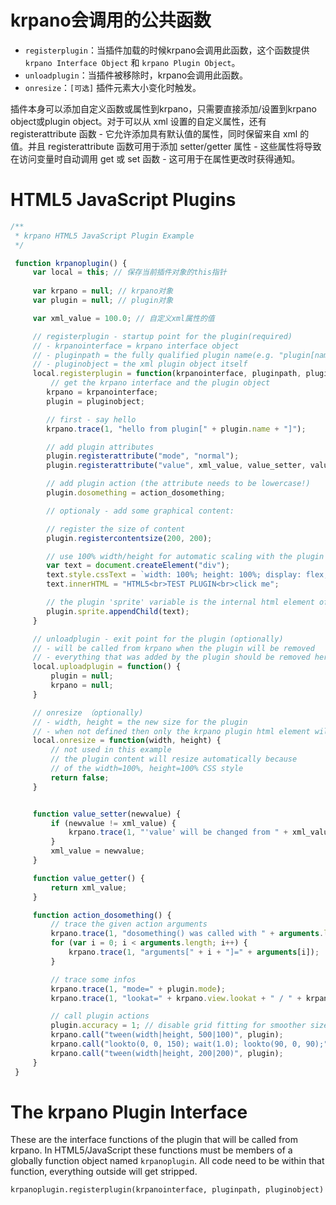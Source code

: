
# krpano会调用的公共函数

- `registerplugin`：当插件加载的时候krpano会调用此函数，这个函数提供`krpano Interface Object` 和 `krpano Plugin Object`。
- `unloadplugin`：当插件被移除时，krpano会调用此函数。
- `onresize`：`[可选]` 插件元素大小变化时触发。


插件本身可以添加自定义函数或属性到krpano，只需要直接添加/设置到krpano object或plugin object。对于可以从 xml 设置的自定义属性，还有 registerattribute 函数 - 它允许添加具有默认值的属性，同时保留来自 xml 的值。并且 registerattribute 函数可用于添加 setter/getter 属性 - 这些属性将导致在访问变量时自动调用 get 或 set 函数 - 这可用于在属性更改时获得通知。

# HTML5 JavaScript Plugins

```js
/**
 * krpano HTML5 JavaScript Plugin Example
 */

 function krpanoplugin() {
     var local = this; // 保存当前插件对象的this指针
     
     var krpano = null; // krpano对象
     var plugin = null; // plugin对象

     var xml_value = 100.0; // 自定义xml属性的值

     // registerplugin - startup point for the plugin(required)
     // - krpanointerface = krpano interface object
     // - pluginpath = the fully qualified plugin name(e.g. "plugin[name]")
     // - pluginobject = the xml plugin object itself
     local.registerplugin = function(krpanointerface, pluginpath, pluginobject) {
         // get the krpano interface and the plugin object
        krpano = krpanointerface;
        plugin = pluginobject;

        // first - say hello
        krpano.trace(1, "hello from plugin[" + plugin.name + "]");

        // add plugin attributes
        plugin.registerattribute("mode", "normal");
        plugin.registerattribute("value", xml_value, value_setter, value_getter);

        // add plugin action (the attribute needs to be lowercase!)
        plugin.dosomething = action_dosomething;

        // optionaly - add some graphical content:

        // register the size of content
        plugin.registercontentsize(200, 200);

        // use 100% width/height for automatic scaling with the plugin size
        var text = document.createElement("div");
        text.style.cssText = `width: 100%; height: 100%; display: flex; color: #fff; background: rgba(10, 50, 100, .5); align-items: center; justify-content: center; text-align: center;`;
        text.innerHTML = "HTML5<br>TEST PLUGIN<br>click me";

        // the plugin 'sprite' variable is the internal html element of the plugin
        plugin.sprite.appendChild(text);
     }

     // unloadplugin - exit point for the plugin (optionally)
     // - will be called from krpano when the plugin will be removed
     // - everything that was added by the plugin should be removed here
     local.uploadplugin = function() {
         plugin = null;
         krpano = null;
     }

     // onresize （optionally)
     // - width, height = the new size for the plugin
     // - when not defined then only the krpano plugin html element will be sized
     local.onresize = function(width, height) {
         // not used in this example
         // the plugin content will resize automatically because
         // of the width=100%, height=100% CSS style
         return false;
     }


     function value_setter(newvalue) {
         if (newvalue != xml_value) {
             krpano.trace(1, "'value' will be changed from " + xml_value + "to" + newvalue);
         }
         xml_value = newvalue;
     }

     function value_getter() {
         return xml_value;
     }

     function action_dosomething() {
         // trace the given action arguments
         krpano.trace(1, "dosomething() was called with " + arguments.length + " arguments:");
         for (var i = 0; i < arguments.length; i++) {
             krpano.trace(1, "arguments[" + i + "]=" + arguments[i]);
         }

         // trace some infos
         krpano.trace(1, "mode=" + plugin.mode);
         krpano.trace(1, "lookat=" + krpano.view.lookat + " / " + krpano.view.vlookat);

         // call plugin actions
         plugin.accuracy = 1; // disable grid fitting for smoother size changes
         krpano.call("tween(width|height, 500|100)", plugin);
         krpano.call("lookto(0, 0, 150); wait(1.0); lookto(90, 0, 90);");
         krpano.call("tween(width|height, 200|200)", plugin);
     }
 }
```

# The krpano Plugin Interface

These are the interface functions of the plugin that will be called from krpano. In HTML5/JavaScript these functions must be members of a globally function object named `krpanoplugin`. All code need to be within that function, everything outside will get stripped.

```xml
krpanoplugin.registerplugin(krpanointerface, pluginpath, pluginobject)
```